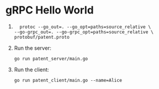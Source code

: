 # gRPC Hello World

 1. 
    ```console
      protoc --go_out=. --go_opt=paths=source_relative \
    --go-grpc_out=. --go-grpc_opt=paths=source_relative \
    protobuf/patent.proto
    ```
 1. Run the server:

    ```console
    go run patent_server/main.go
    ```

 2. Run the client:

    ```console
    go run patent_client/main.go --name=Alice
    ```

